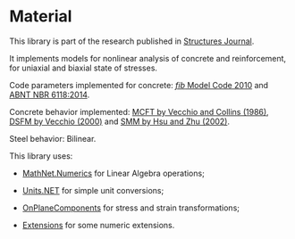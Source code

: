 # Material
This library is part of the research published in [Structures Journal](https://authors.elsevier.com/a/1e1Wj8MoIGt99M).

It implements models for nonlinear analysis of concrete and reinforcement, for uniaxial and biaxial state of stresses.

Code parameters implemented for concrete: [*fib* Model Code 2010](https://www.fib-international.org/publications/fib-bulletins/model-code-2010-final-draft,-volume-1-detail.html) and [ABNT NBR 6118:2014](https://www.abntcatalogo.com.br/norma.aspx?ID=317027).

Concrete behavior implemented: [MCFT by Vecchio and Collins (1986)](https://doi.org/10.14359/12115), [DSFM by Vecchio (2000)](https://doi.org/10.1061/(ASCE)0733-9445(2000)126:9(1070)) and [SMM by Hsu and Zhu (2002)](https://doi.org/10.14359/12115).

Steel behavior: Bilinear.

This library uses:

- [MathNet.Numerics](https://github.com/mathnet/mathnet-numerics) for Linear Algebra operations;

- [Units.NET](https://github.com/angularsen/UnitsNet) for simple unit conversions;

- [OnPlaneComponents](https://github.com/andrefmello91/On-Plane-Components) for stress and strain transformations;

- [Extensions](https://github.com/andrefmello91/Extensions) for some numeric extensions.
